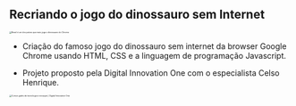 ##      Recriando o jogo do dinossauro sem Internet 



<img src="https://uploads.jovemnerd.com.br/wp-content/uploads/2018/09/brasil-joga-dinossauro-chrome.jpg" alt="Brasil é um dos países que mais joga o dinossauro do Chrome" style="zoom: 25%;" />



- Criação do famoso jogo do dinossauro sem internet da browser Google Chrome usando HTML, CSS e a linguagem de programação Javascript. 

- Projeto proposto pela Digital Innovation One com o especialista Celso Henrique.

<img src="https://hermes.digitalinnovation.one/site/images/cover_dio.jpg" alt="Cursos grátis de tecnologia e inovação | Digital Innovation One" style="zoom:25%;" />

